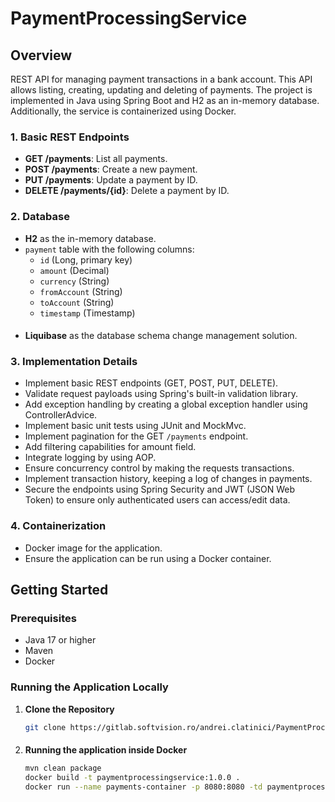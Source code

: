 # PaymentProcessingService

## Overview
REST API for managing payment transactions in a bank account. This API allows listing, creating, updating and deleting of payments. The project is implemented in Java using Spring Boot and H2 as an in-memory database. Additionally, the service is containerized using Docker.

### 1. Basic REST Endpoints
- **GET /payments**: List all payments.
- **POST /payments**: Create a new payment.
- **PUT /payments**: Update a payment by ID.
- **DELETE /payments/{id}**: Delete a payment by ID.

### 2. Database
-  **H2** as the in-memory database.
- `payment` table with the following columns:
    - `id` (Long, primary key)
    - `amount` (Decimal)
    - `currency` (String)
    - `fromAccount` (String)
    - `toAccount` (String)
    - `timestamp` (Timestamp)
####
-  **Liquibase** as the database schema change management solution.

### 3. Implementation Details
- Implement basic REST endpoints (GET, POST, PUT, DELETE).
- Validate request payloads using Spring's built-in validation library.
- Add exception handling by creating a global exception handler using ControllerAdvice.
- Implement basic unit tests using JUnit and MockMvc.
- Implement pagination for the GET `/payments` endpoint.
- Add filtering capabilities for amount field.
- Integrate logging by using AOP.
- Ensure concurrency control by making the requests transactions.
- Implement transaction history, keeping a log of changes in payments.
- Secure the endpoints using Spring Security and JWT (JSON Web Token) to ensure only authenticated users can access/edit data.

### 4. Containerization
- Docker image for the application.
- Ensure the application can be run using a Docker container.

## Getting Started

### Prerequisites
- Java 17 or higher
- Maven
- Docker

### Running the Application Locally

1. **Clone the Repository**
   ```bash
   git clone https://gitlab.softvision.ro/andrei.clatinici/PaymentProcessingService.git
####
2. **Running the application inside Docker**
    ```bash
   mvn clean package
   docker build -t paymentprocessingservice:1.0.0 .
   docker run --name payments-container -p 8080:8080 -td paymentprocessingservice:1.0.0
   